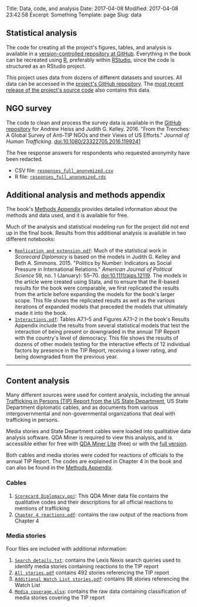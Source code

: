 Title: Data, code, and analysis
Date: 2017-04-08
Modified: 2017-04-08 23:42:58
Excerpt: Something
Template: page
Slug: data


## Statistical analysis

The code for creating all the project's figures, tables, and analysis is available in a [version-controlled repository at GitHub](https://github.com/andrewheiss/scorecard-diplomacy). Everything in the book can be recreated using [R](https://www.r-project.org/), preferably within [RStudio](https://www.rstudio.com/), since the code is structured as an RStudio project.

This project uses data from dozens of different datasets and sources. All data can be accessed in the [project's GitHub repository](https://github.com/andrewheiss/scorecard-diplomacy/tree/master/data). The [most recent release of the project's source code](https://github.com/andrewheiss/scorecard-diplomacy/releases) also contains this data.


## NGO survey

The code to clean and process the survey data is available in the [GitHub repository](https://github.com/andrewheiss/From-the-Trenches-Anti-TIP-NGOs-and-US) for Andrew Heiss and Judith G. Kelley. 2016. "From the Trenches: A Global Survey of Anti-TIP NGOs and their Views of US Efforts." *Journal of Human Trafficking*. [doi:10.1080/23322705.2016.1199241](https://dx.doi.org/10.1080/23322705.2016.1199241)

The free response answers for respondents who requested anonymity have been
redacted. 

- CSV file: [`responses_full_anonymized.csv`](/files/data/responses_full_anonymized.csv)
- R file: [`responses_full_anonymized.rds`](/files/data/responses_full_anonymized.rds)


## Additional analysis and methods appendix

The book's [Methods Appendix](/files/pdfs/Judith%20Kelley%2C%20Scorecard%20Diplomacy%2C%20Methods%20Appendix.pdf) provides detailed information about the methods and data used, and it is available for free.

Much of the analysis and statistical modeling run for the project did not end up in the final book. Results from this additional analysis is available in two different notebooks:

- [`Replication and extension.pdf`](/files/pdfs/Replication%20and%20extension.pdf): Much of the statistical work in *Scorecard Diplomacy* is based on the models in Judith G. Kelley and Beth A. Simmons. 2015. "Politics by Number: Indicators as Social Pressure in International Relations." *American Journal of Political Science* 59, no. 1 (January): 55–70. [doi:10.1111/ajps.12119](http://dx.doi.org/10.1111/ajps.12119). The models in the article were created using Stata, and to ensure that the R-based results for the book were comparable, we first replicated the results from the article before expanding the models for the book's larger scope. This file shows the replicated results as well as the various iterations of expanded models that preceded the models that ultimately made it into the book.
- [`Interactions.pdf`](/files/pdfs/Interactions%20by%20treatment.pdf): Tables A7.1–5 and Figures A7.1–2 in the book's Results Appendix include the results from several statistical models that test the interaction of being present or downgraded in the annual TIP Report with the country's level of democracy. This file shows the results of dozens of other models testing for the interactive effects of 12 individual factors by presence in the TIP Report, receiving a lower rating, and being downgraded from the previous year.

---

## Content analysis

Many different sources were used for content analysis, including the annual [Trafficking in Persons (TIP) Report from the US State Department](https://www.state.gov/j/tip/rls/tiprpt/), US State Department diplomatic cables, and as documents from various intergovernmental and non-governmental organizations that deal with trafficking in persons. 

Media stories and State Department cables were loaded into qualitative data analysis software. QDA Miner is required to view this analysis, and is accessible either for free with [QDA Miner Lite](https://provalisresearch.com/products/qualitative-data-analysis-software/freeware/) (free) or with the [full version](https://provalisresearch.com/products/qualitative-data-analysis-software/).

Both cables and media stories were coded for reactions of officials to the annual TIP Report. The codes are explained in Chapter 4 in the book and can also be found in the [Methods Appendix](/files/pdfs/Judith%20Kelley%2C%20Scorecard%20Diplomacy%2C%20Methods%20Appendix.pdf).

### Cables

1. [`Scorecard Diplomacy.ppj`](/files/other/Public%20file%20of%20cables%20for%20Scorecard%20Diplomacy.ppj): This QDA Miner data file contains the qualitative codes and their descriptions for all official reactions to mentions of trafficking
2. [`Chapter 4 reactions.pdf`](/files/pdfs/Chapter%204%20reactions.pdf): contains the raw output of the reactions from Chapter 4

### Media stories

Four files are included with additional information:

1. [`Search details.txt`](/files/other/Search%20details.txt): contains the Lexis Nexis search queries used to identify media stories containing reactions to the TIP report
2. [`All stories.pdf`](/files/pdfs/All%20stories.pdf) contains 492 stories referencing the TIP report
3. [`Additional Watch List stories.pdf`](/files/pdfs/Additional%20Watch%20list%20stories.pdf): contains 98 stories referencing the Watch List
4. [`Media coverage.xlsx`](/files/other/Media%20coverage.xlsx): contains the raw data containing classification of media stories covering the TIP report
